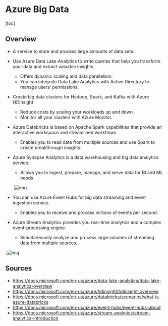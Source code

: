 # Azure Big Data

[toc]

## Overview

- A service to store and process large amounts of data sets.

- Use Azure Data Lake Analytics to write queries that help you transform your data and extract valuable insights.

  - Offers dynamic scaling and data parallelism.
  - You can integrate Data Lake Analytics with Active Directory to manage users’ permissions.

- Create big data clusters for Hadoop, Spark, and Kafka with Azure HDInsight

  - Reduce costs by scaling your workloads up and down.
  - Monitor all your clusters with Azure Monitor.

- Azure Databricks is based on Apache Spark capabilities that provide an interactive workspace and streamlined workflows.

  - Enables you to read data from multiple sources and use Spark to create breakthrough insights.

- Azure Synapse Analytics is a data warehousing and big data analytics service.

  - Allows you to ingest, prepare, manage, and serve data for BI and ML needs

  ​          ![img](https://pocket-image-cache.com//filters:no_upscale()/https%3A%2F%2Fk2y3h8q6.stackpathcdn.com%2Fwp-content%2Fuploads%2F2020%2F08%2Fazure-big-data.png)                            

- You can use Azure Event Hubs for big data streaming and event ingestion service.
  - Enables you to receive and process millions of events per second.

- Azure Stream Analytics provides you real-time analytics and a complex event-processing engine.
  - Simultaneously analyze and process large volumes of streaming data from multiple sources.

​          ![img](https://pocket-image-cache.com//filters:no_upscale()/https%3A%2F%2Fk2y3h8q6.stackpathcdn.com%2Fwp-content%2Fuploads%2F2020%2F08%2Fazure-big-data-1.png)                            

## Sources     

- https://docs.microsoft.com/en-us/azure/data-lake-analytics/data-lake-analytics-overview     
- https://docs.microsoft.com/en-us/azure/hdinsight/hdinsight-overview     
- https://docs.microsoft.com/en-us/azure/databricks/scenarios/what-is-azure-databricks
- https://docs.microsoft.com/en-us/azure/event-hubs/event-hubs-about     
- https://docs.microsoft.com/en-us/azure/stream-analytics/stream-analytics-introduction